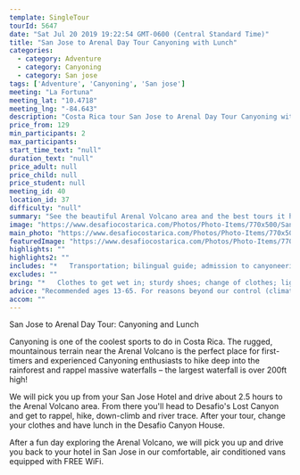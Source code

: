 ```yaml
---
template: SingleTour
tourId: 5647
date: "Sat Jul 20 2019 19:22:54 GMT-0600 (Central Standard Time)"
title: "San Jose to Arenal Day Tour Canyoning with Lunch"
categories: 
  - category: Adventure
  - category: Canyoning
  - category: San jose
tags: ['Adventure', 'Canyoning', 'San jose']
meeting: "La Fortuna"
meeting_lat: "10.4718"
meeting_lng: "-84.643"
description: "Costa Rica tour San Jose to Arenal Day Tour Canyoning with Lunch, id 5647"
price_from: 129
min_participants: 2
max_participants: 
start_time_text: "null"
duration_text: "null"
price_adult: null
price_child: null
price_student: null
meeting_id: 40
location_id: 37
difficulty: "null"
summary: "See the beautiful Arenal Volcano area and the best tours it has to offer during your stay in San Jose. Go canyoning in the Lost Canyon hidden in the mountains near the Arenal Volcano. You will get to rappel, down-climb and river-trace your way through the canyon. Transportation and lunch will be provided - just bring extra spending money for souvenirs!"
image: "https://www.desafiocostarica.com/Photos/Photo-Items/770x500/San-Jose-to-Arenal-Day-Tour-Canyoning-with-Lunch-1484239541.jpg"
main_photo: "https://www.desafiocostarica.com/Photos/Photo-Items/770x500/San-Jose-to-Arenal-Day-Tour-Canyoning-with-Lunch-1484239541.jpg"
featuredImage: "https://www.desafiocostarica.com/Photos/Photo-Items/770x500/San-Jose-to-Arenal-Day-Tour-Canyoning-with-Lunch-1484239541.jpg"
highlights: ""
highlights2: ""
includes: "*   Transportation; bilingual guide; admission to canyoneering; lunch"
excludes: ""
bring: "*   Clothes to get wet in; sturdy shoes; change of clothes; light sweater; a little extra spending money for souvenirs."
advice: "Recommended ages 13-65. For reasons beyond our control (climate, river levels, etc.), we may change to a more-suitable tour with an equal or similar adventure-appeal or offer other tour options so you don't miss out on a fun day in Costa Rica. We reserve the right to cancel a trip due to unfavorable conditions & will only run a tour according to our policies. Full refund is given if (on rare occasion) no tour is run. This adventure involves some inherent risk and physical exertion, so you must be in good physical conditions!"
accom: ""
---
```

San Jose to Arenal Day Tour: Canyoning and Lunch

Canyoning is one of the coolest sports to do in Costa Rica. The rugged, mountainous terrain near the Arenal Volcano is the perfect place for first-timers and experienced Canyoning enthusiasts to hike deep into the rainforest and rappel massive waterfalls – the largest waterfall is over 200ft high!

We will pick you up from your San Jose Hotel and drive about 2.5 hours to the Arenal Volcano area. From there you'll head to Desafio's Lost Canyon and get to rappel, hike, down-climb and river trace. After your tour, change your clothes and have lunch in the Desafio Canyon House.

After a fun day exploring the Arenal Volcano, we will pick you up and drive you back to your hotel in San Jose in our comfortable, air conditioned vans equipped with FREE WiFi.